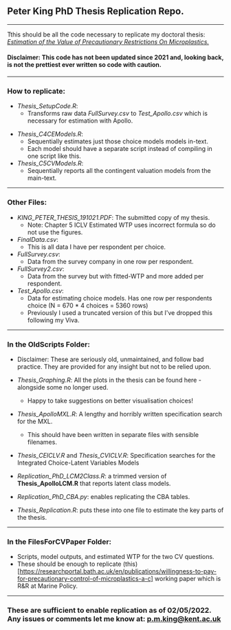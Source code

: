 ## Peter King PhD Thesis Replication Repo.


----

Tthis should be all the code necessary to replicate my doctoral thesis: *[Estimation of the Value of Precautionary Restrictions On Microplastics.](https://researchportal.bath.ac.uk/en/studentTheses/estimation-of-the-value-of-precautionary-restrictions-on-micropla)*

#### Disclaimer: This code has not been updated since 2021 and, looking back, is not the prettiest ever written so code with caution.


----
### How to replicate:
  +  *Thesis_SetupCode.R*: 
      +  Transforms raw data *FullSurvey.csv* to *Test_Apollo.csv* which is necessary for estimation with Apollo.
  -  *Thesis_C4CEModels.R*: 
      -  Sequentially estimates just those choice models models in-text.
      -  Each model should have a separate script instead of compiling in one script like this. 
  -  *Thesis_C5CVModels.R*: 
      -  Sequentially reports all the contingent valuation models from the main-text.
  


----
### Other Files:
- *KING_PETER_THESIS_191021.PDF*: The submitted copy of my thesis.
  - Note: Chapter 5 ICLV Estimated WTP uses incorrect formula so do not use the figures.
- *FinalData.csv*: 
    - This is all data I have per respondent per choice.
- *FullSurvey.csv*:
    - Data from the survey company in one row per respondent. 
- *FullSurvey2.csv*:
    - Data from the survey but with fitted-WTP and more added per respondent.  
- *Test_Apollo.csv*:
    - Data for estimating choice models. Has one row per respondents choice (N = 670 * 4 choices = 5360 rows)
    - Previously I used a truncated version of this but I've dropped this following my Viva.  


----
### In the **OldScripts** Folder:
- Disclaimer: These are seriously old, unmaintained, and follow bad practice. They are provided for any insight but not to be relied upon. 
- *Thesis_Graphing.R*: All the plots in the thesis can be found here - alongside some no longer used.
   - Happy to take suggestions on better visualisation choices!

-  *Thesis_ApolloMXL.R*: A lengthy and horribly written specification search for the MXL. 
    - This should have been written in separate files with sensible filenames.

- *Thesis_CEICLV.R* and *Thesis_CVICLV.R*: Specification searches for the Integrated Choice-Latent Variables Models

- *Replication_PhD_LCM2Class.R*: a trimmed version of **Thesis_ApolloLCM.R** that reports latent class models.

- *Replication_PhD_CBA.py*: enables replicating the CBA tables. 

- *Thesis_Replication.R*: puts these into one file to estimate the key parts of the thesis.  

 
 ----
### In the **FilesForCVPaper** Folder:
- Scripts, model outputs, and estimated WTP for the two CV questions.
- These should be enough to replicate (this)[https://researchportal.bath.ac.uk/en/publications/willingness-to-pay-for-precautionary-control-of-microplastics-a-c] working paper which is R&R at Marine Policy.
  
----
### These are sufficient to enable replication as of 02/05/2022. Any issues or comments let me know at: [p.m.king@kent.ac.uk](p.m.king@kent.ac.uk)

